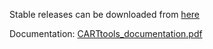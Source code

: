 

Stable releases can be downloaded from [here](https://github.com/RahmanTeamDevelopment/CARTtools/releases)

Documentation: [CARTtools_documentation.pdf](https://github.com/RahmanTeamDevelopment/CARTtools/blob/master/CARTtools_documentation.pdf)